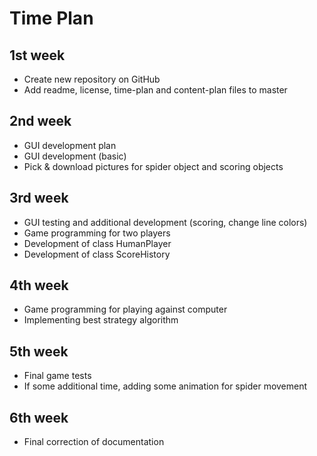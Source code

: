 # Time Plan 

## 1st week

- Create new repository on GitHub
- Add readme, license, time-plan and content-plan files to master

## 2nd week

- GUI development plan 
- GUI development (basic)
- Pick & download pictures for spider object and scoring objects

## 3rd week

- GUI testing and additional development (scoring, change line colors)
- Game programming for two players
- Development of class HumanPlayer
- Development of class ScoreHistory

## 4th week

- Game programming for playing against computer
- Implementing best strategy algorithm 

## 5th week

- Final game tests
- If some additional time, adding some animation for spider movement

## 6th week

- Final correction of documentation
